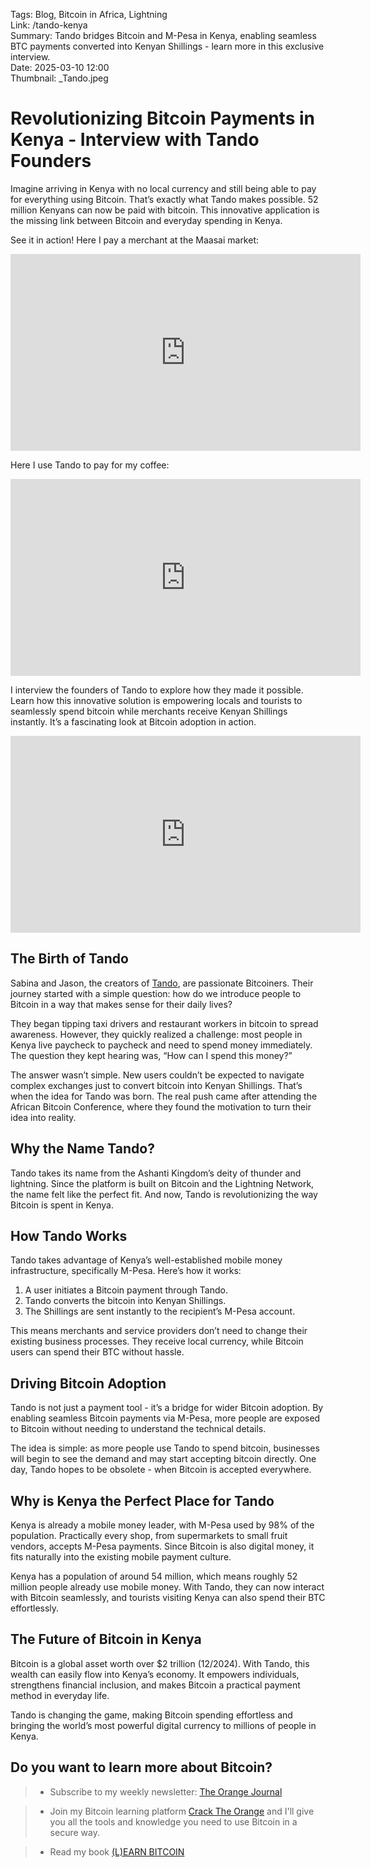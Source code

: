 Tags: Blog, Bitcoin in Africa, Lightning  
Link: /tando-kenya  
Summary: Tando bridges Bitcoin and M-Pesa in Kenya, enabling seamless BTC payments converted into Kenyan Shillings - learn more in this exclusive interview.  
Date: 2025-03-10 12:00  
Thumbnail: _Tando.jpeg

# Revolutionizing Bitcoin Payments in Kenya - Interview with Tando Founders

Imagine arriving in Kenya with no local currency and still being able to pay for everything using Bitcoin. That’s exactly what Tando makes possible. 52 million Kenyans can now be paid with bitcoin. This innovative application is the missing link between Bitcoin and everyday spending in Kenya.

See it in action! Here I pay a merchant at the Maasai market: 
<iframe width="560" height="315" src="https://www.youtube.com/embed/JUMuOBXKo70" title="YouTube video player" frameborder="0" allow="accelerometer; autoplay; clipboard-write; encrypted-media; gyroscope; picture-in-picture; web-share" allowfullscreen></iframe>

Here I use Tando to pay for my coffee:
<iframe width="560" height="315" src="https://www.youtube.com/embed/wqz-ZUa7rAQ" title="YouTube video player" frameborder="0" allow="accelerometer; autoplay; clipboard-write; encrypted-media; gyroscope; picture-in-picture; web-share" allowfullscreen></iframe>

I interview the founders of Tando to explore how they made it possible. Learn how this innovative solution is empowering locals and tourists to seamlessly spend bitcoin while merchants receive Kenyan Shillings instantly. It’s a fascinating look at Bitcoin adoption in action.

<iframe width="560" height="315" src="https://www.youtube.com/embed/7fFnAnbZBUU" title="YouTube video player" frameborder="0" allow="accelerometer; autoplay; clipboard-write; encrypted-media; gyroscope; picture-in-picture; web-share" allowfullscreen></iframe>

## The Birth of Tando

Sabina and Jason, the creators of [Tando]([https://tando.me/](https://tando.me/)), are passionate Bitcoiners. Their journey started with a simple question: how do we introduce people to Bitcoin in a way that makes sense for their daily lives?

They began tipping taxi drivers and restaurant workers in bitcoin to spread awareness. However, they quickly realized a challenge: most people in Kenya live paycheck to paycheck and need to spend money immediately. The question they kept hearing was, “How can I spend this money?”

The answer wasn’t simple. New users couldn’t be expected to navigate complex exchanges just to convert bitcoin into Kenyan Shillings. That’s when the idea for Tando was born. The real push came after attending the African Bitcoin Conference, where they found the motivation to turn their idea into reality.

## Why the Name Tando?

Tando takes its name from the Ashanti Kingdom’s deity of thunder and lightning. Since the platform is built on Bitcoin and the Lightning Network, the name felt like the perfect fit. And now, Tando is revolutionizing the way Bitcoin is spent in Kenya.

## How Tando Works

Tando takes advantage of Kenya’s well-established mobile money infrastructure, specifically M-Pesa. Here’s how it works:

1. A user initiates a Bitcoin payment through Tando.
2. Tando converts the bitcoin into Kenyan Shillings.
3. The Shillings are sent instantly to the recipient’s M-Pesa account.

This means merchants and service providers don’t need to change their existing business processes. They receive local currency, while Bitcoin users can spend their BTC without hassle.

## Driving Bitcoin Adoption

Tando is not just a payment tool - it’s a bridge for wider Bitcoin adoption. By enabling seamless Bitcoin payments via M-Pesa, more people are exposed to Bitcoin without needing to understand the technical details.

The idea is simple: as more people use Tando to spend bitcoin, businesses will begin to see the demand and may start accepting bitcoin directly. One day, Tando hopes to be obsolete - when Bitcoin is accepted everywhere.

## Why is Kenya the Perfect Place for Tando

Kenya is already a mobile money leader, with M-Pesa used by 98% of the population. Practically every shop, from supermarkets to small fruit vendors, accepts M-Pesa payments. Since Bitcoin is also digital money, it fits naturally into the existing mobile payment culture.

Kenya has a population of around 54 million, which means roughly 52 million people already use mobile money. With Tando, they can now interact with Bitcoin seamlessly, and tourists visiting Kenya can also spend their BTC effortlessly.

## The Future of Bitcoin in Kenya

Bitcoin is a global asset worth over $2 trillion (12/2024). With Tando, this wealth can easily flow into Kenya’s economy. It empowers individuals, strengthens financial inclusion, and makes Bitcoin a practical payment method in everyday life.

Tando is changing the game, making Bitcoin spending effortless and bringing the world’s most powerful digital currency to millions of people in Kenya.

## Do you want to learn more about Bitcoin? 

> * Subscribe to my weekly newsletter: [The Orange Journal](https://anita.link/news)

> * Join my Bitcoin learning platform [Crack The Orange](https://cracktheorange.com) and I'll give you all the tools and knowledge you need to use Bitcoin in a secure way.

> * Read my book [(L)EARN BITCOIN](https://learnbitcoin.link/)
